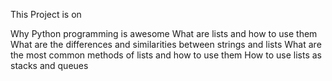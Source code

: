 This Project is on

Why Python programming is awesome What are lists and how to use them What are the differences and similarities between strings and lists What are the most common methods of lists and how to use them How to use lists as stacks and queues
